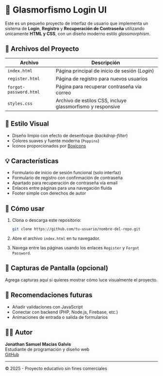 # 🔐 Glasmorfismo Login UI

Este es un pequeño proyecto de interfaz de usuario que implementa un sistema de **Login**, **Registro** y **Recuperación de Contraseña** utilizando únicamente **HTML y CSS**, con un diseño moderno estilo *glassmorphism*.

## 📂 Archivos del Proyecto

| Archivo                | Descripción                                                |
| ---------------------- | ---------------------------------------------------------- |
| `index.html`           | Página principal de inicio de sesión (*Login*)             |
| `register.html`        | Página de registro para nuevos usuarios                    |
| `forgot-password.html` | Página para recuperar contraseña vía correo                |
| `styles.css`           | Archivo de estilos CSS, incluye glassmorfismo y responsive |

## 🎨 Estilo Visual

- Diseño limpio con efecto de desenfoque (*backdrop-filter*)
- Colores suaves y fuente moderna (`Poppins`)
- Íconos proporcionados por [Boxicons](https://boxicons.com/)

## 💡 Características

- Formulario de inicio de sesión funcional (solo interfaz)
- Formulario de registro con confirmación de contraseña
- Apartado para recuperación de contraseña vía email
- Enlaces entre páginas para una navegación fluida
- Footer simple con derechos de autor

## 🚀 Cómo usar

1. Clona o descarga este repositorio:

   ```bash
   git clone https://github.com/tu-usuario/nombre-del-repo.git
   ```

2. Abre el archivo `index.html` en tu navegador.

3. Navega entre las páginas usando los enlaces `Register` y `Forgot Password`.

## 📸 Capturas de Pantalla (opcional)

Agrega capturas aquí si quieres mostrar cómo luce visualmente el proyecto.

## 🧠 Recomendaciones futuras

- Añadir validaciones con JavaScript
- Conectar con backend (PHP, Node.js, Firebase, etc.)
- Animaciones de entrada o salida de formularios

## 👨‍💻 Autor

**Jonathan Samuel Macias Galvis**  
Estudiante de programación y diseño web  
[GitHub](https://github.com/samuelmagal10)

---

© 2025 - Proyecto educativo sin fines comerciales